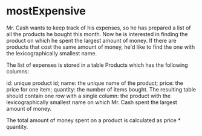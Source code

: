 <h1>mostExpensive
</h1>
<p>Mr. Cash wants to keep track of his expenses, so he has prepared a list of all the products he bought this month. Now he is interested in finding the product on which he spent the largest amount of money. If there are products that cost the same amount of money, he'd like to find the one with the lexicographically smallest name.

The list of expenses is stored in a table Products which has the following columns:

id: unique product id;
name: the unique name of the product;
price: the price for one item;
quantity: the number of items bought.
The resulting table should contain one row with a single column: the product with the lexicographically smallest name on which Mr. Cash spent the largest amount of money.

The total amount of money spent on a product is calculated as price * quantity.</p>
